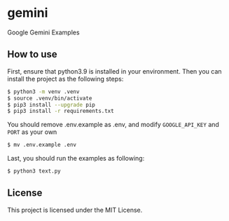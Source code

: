 # gemini

Google Gemini Examples

## How to use

First, ensure that python3.9 is installed in your environment. Then you can install the project as the following steps:

```zsh
$ python3 -m venv .venv
$ source .venv/bin/activate
$ pip3 install --upgrade pip
$ pip3 install -r requirements.txt
```

You should remove .env.example as .env, and modify `GOOGLE_API_KEY` and `PORT` as your own

```zsh
$ mv .env.example .env
```

Last, you should run the examples as following:

```zsh
$ python3 text.py
```

## License

This project is licensed under the MIT License.
